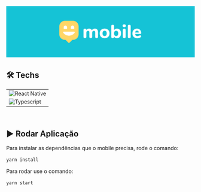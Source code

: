 <div align="center">
  <img src=".github/cover-mobile.svg" />
</div>

## 🛠️ Techs
<table>
  <tr>
    <td>
      <img src="https://img.shields.io/badge/react%20native-v12.13.0-FFD666?style=for-the-badge" alt="React Native" />
    </td>
  </tr>
  <tr>
    <td>
      <img src="https://img.shields.io/badge/typescript-sdk39.0.3-FFD666?style=for-the-badge" alt="Typescript" />
    </td>
  </tr>
</table>

<br/>

## ▶️ Rodar Aplicação
Para instalar as dependências que o mobile precisa, rode o comando:
```bash
yarn install
```
Para rodar use o comando:
```bash
yarn start
```